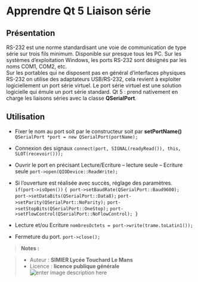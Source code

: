 ﻿# Apprendre Qt 5 Liaison série

Présentation
---
RS-232 est une norme standardisant une voie de communication de type série sur trois fils minimum. Disponible sur presque tous les PC. Sur les systèmes d’exploitation Windows, les ports RS-232 sont désignés par les noms COM1, COM2, etc.  
Sur les portables qui ne disposent pas en général d’interfaces physiques RS-232 on utilise des adaptateurs USB/RS-232, cela revient à exploiter logiciellement un port série virtuel.  Le port série virtuel est une solution logicielle qui émule un port série standard.
Qt 5 : prend  nativement en charge les liaisons séries avec la classe **QSerialPort**.

Utilisation
----
 - Fixer le nom au port soit par le constructeur soit par
**setPortName()**
 `QSerialPort *port = new QSerialPort(portName);`
 
 - Connexion des signaux
    `connect(port, SIGNAL(readyRead()), this, SLOT(recevoir()));`
 
 - Ouvrir le port en précisant Lecture/Ecriture – lecture seule – Ecriture seule
   `port->open(QIODevice::ReadWrite);`

 - Si l’ouverture est réalisée avec succès, réglage des paramètres.
  ` if(port->isOpen())`
 `{ port->setBaudRate(QSerialPort::Baud9600);`
 `port->setDataBits(QSerialPort::Data8);`
 `port->setParity(QSerialPort::NoParity);`
 `port->setStopBits(QSerialPort::OneStop);`
 `port->setFlowControl(QSerialPort::NoFlowControl); }`
 - Lecture et/ou Ecriture
   `nombresOctets = port->write(trame.toLatin1());`
 - Fermeture du port.
   `port->close();`

> **Notes :**

> - Auteur : **SIMIER Lycée Touchard Le Mans**
> - Licence : **licence publique générale** ![enter image description here](https://img.shields.io/badge/licence-GPL-green.svg)
<!-- TOOLBOX 

Génération des badges : https://shields.io/
Génération de ce fichier : https://stackedit.io/editor#
exemple http://eskimon.fr/108-arduino-304-ordinateur-voie-serie-autre-langage
-->
